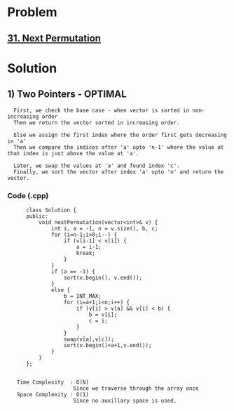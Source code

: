 # Problem

## [31. Next Permutation](https://leetcode.com/problems/next-permutation/)


# Solution 

## 1) Two Pointers - OPTIMAL

      First, we check the base case - when vector is sorted in non-increasing order
      Then we return the vector sorted in increasing order.
      
      Else we assign the first index where the order first gets decreasing in 'a'
      Then we compare the indices after 'a' upto 'n-1' where the value at that index is just above the value at 'a'.
      
      Later, we swap the values at 'a' and found index 'c'.
      Finally, we sort the vector after index 'a' upto 'n' and return the vector. 
     
     
   ### Code (.cpp)
   
          class Solution {
          public:
              void nextPermutation(vector<int>& v) {
                  int i, a = -1, n = v.size(), b, c;
                  for (i=n-1;i>0;i--) {
                      if (v[i-1] < v[i]) {
                          a = i-1;
                          break;
                      }
                  }
                  if (a == -1) {
                      sort(v.begin(), v.end());
                  }
                  else {
                      b = INT_MAX;
                      for (i=a+1;i<n;i++) {
                          if (v[i] > v[a] && v[i] < b) {
                              b = v[i];
                              c = i;    
                          }
                      }
                      swap(v[a],v[c]);
                      sort(v.begin()+a+1,v.end());
                  }
              }
          };
          
          
       Time Complexity  : O(N) 
                         Since we traverse through the array once
       Space Complexity : O(1)
                         Since no auxillary space is used.

